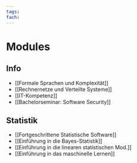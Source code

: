```yaml
---
tags: 
fach: 
---
```

# Modules 

## Info 
- [[Formale Sprachen und Komplexität]]
- [[Rechnernetze und Verteilte Systeme]]
- [[IT-Kompetenz]]
- [[Bachelorseminar: Software Security]]

## Statistik

- [[Fortgeschrittene Statistische Software]]
- [[Einführung in die Bayes-Statistik]]
- [[Einführung in die linearen statistischen Mod.]]
- [[Einführung in das maschinelle Lernen]]
